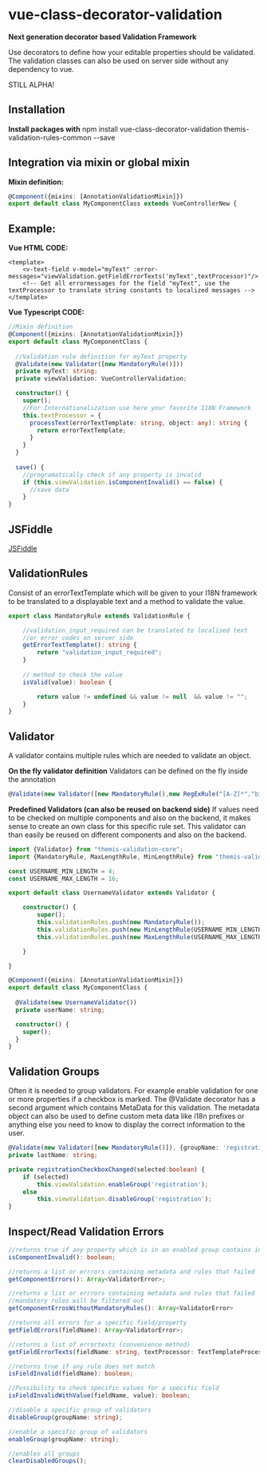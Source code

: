 

# vue-class-decorator-validation
<b>Next generation decorator based Validation Framework</b>

Use decorators to define how your editable properties should be validated.
The validation classes can also be used on server side without any dependency to vue.

STILL ALPHA!
## Installation
<b>Install packages with</b>
npm install vue-class-decorator-validation themis-validation-rules-common --save

## Integration via mixin or global mixin

**Mixin definition:**
```typescript
@Component({mixins: [AnnotationValidationMixin]})
export default class MyComponentClass extends VueControllerNew {
```

## Example:
<b>Vue HTML CODE:</b>
```vue
<template>
    <v-text-field v-model="myText" :error-messages="viewValidation.getFieldErrorTexts('myText',textProcessor)"/>
    <!-- Get all errormessages for the field "myText", use the textProcessor to translate string constants to localized messages -->
</template>
```

<b>Vue Typescript CODE:</b>
```typescript
//Mixin definition
@Component({mixins: [AnnotationValidationMixin]})
export default class MyComponentClass {
    
  //Validation rule definition for myText property
  @Validate(new Validator([new MandatoryRule()]))
  private myText: string;
  private viewValidation: VueControllerValidation;

  constructor() {
    super();
    //For Internationalization use here your favorite I18N Framework
    this.textProcessor = {
      processText(errorTextTemplate: string, object: any): string {
        return errorTextTemplate;
      }
    }
  }
  
  save() {
    //programatically check if any property is invalid
    if (this.viewValidation.isComponentInvalid() == false) {
      //save data
    }
}
```

## JSFiddle
[JSFiddle](https://jsfiddle.net/mjtk3dhs/)

## ValidationRules

Consist of an errorTextTemplate which will be given to your I18N framework to be translated to a displayable text and a method to validate the value.

```typescript
export class MandatoryRule extends ValidationRule {

    //validation_input_required can be translated to localised text 
    //or error codes on server side
    getErrorTextTemplate(): string {
        return "validation_input_required";
    }
	
	// method to check the value
    isValid(value): boolean {

        return value != undefined && value != null  && value != "";
    }
}
```

## Validator

A validator contains multiple rules which are needed to validate an object.

**On the fly validator definition**
Validators can be defined on the fly inside the annotation
```typescript
@Validate(new Validator([new MandatoryRule(),new RegExRule("[A-Z]*","big_letter_rule")]))
```

**Predefined Validators (can also be reused on backend side)**
If values need to be checked on multiple components and also on the backend,
it makes sense to create an own class for this specific rule set.
This validator can than easily be reused on different components and also on the backend.

```typescript
import {Validator} from "themis-validation-core";
import {MandatoryRule, MaxLengthRule, MinLengthRule} from "themis-validation-rules-common";

const USERNAME_MIN_LENGTH = 4;
const USERNAME_MAX_LENGTH = 16;

export default class UsernameValidator extends Validator {

    constructor() {
        super();
        this.validationRules.push(new MandatoryRule());
        this.validationRules.push(new MinLengthRule(USERNAME_MIN_LENGTH));
        this.validationRules.push(new MaxLengthRule(USERNAME_MAX_LENGTH));

    }

}

@Component({mixins: [AnnotationValidationMixin]})
export default class MyComponentClass {
    
  @Validate(new UsernameValidator())
  private userName: string;  

  constructor() {
    super();
  } 
}

```


## Validation Groups
Often it is needed to group validators. For example enable validation for one or more properties if a checkbox is marked.
The @Validate decorator has a second argument which contains MetaData for this validation. The metadata object can also be used to define custom meta data like i18n prefixes or anything else you need to know to display the correct information to the user.

```typescript
@Validate(new Validator([new MandatoryRule()]), {groupName: 'registration'})
private lastName: string;
```

```typescript
private registrationCheckboxChanged(selected:boolean) {
	if (selected)
		this.viewValidation.enableGroup('registration');
	else
		this.viewValidation.disableGroup('registration');
}
```

## Inspect/Read Validation Errors

```typescript
//returns true if any property which is in an enabled group contains invalid data
isComponentInvalid(): boolean;

//returns a list or errrors containing metadata and rules that failed
getComponentErrors(): Array<ValidatorError>;

//returns a list or errrors containing metadata and rules that failed
//mandatory rules will be filtered out
getComponentErrosWithoutMandatoryRules(): Array<ValidatorError>

//returns all errors for a specific field/property
getFieldErrors(fieldName): Array<ValidatorError>;

//returns a list of errortexts (convenience method)
getFieldErrorTexts(fieldName: string, textProcessor: TextTemplateProcessor): Array<String>;

//returns true if any rule does not match
isFieldInvalid(fieldName): boolean;

//Possibility to check specific values for a specific field
isFieldInvalidWithValue(fieldName, value): boolean;

//disable a specific group of validators
disableGroup(groupName: string);

//enable a specific group of validators
enableGroup(groupName: string);

//enables all groups
clearDisabledGroups();
```
